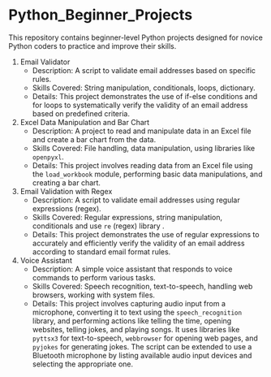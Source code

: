 # Python_Beginner_Projects
This repository contains beginner-level Python projects designed for novice Python coders to practice and improve their skills.
1. Email Validator
   - Description: A script to validate email addresses based on specific rules.
   - Skills Covered: String manipulation, conditionals, loops, dictionary.
   - Details: This project demonstrates the use of if-else conditions and for loops to systematically verify the validity of an email address based on predefined criteria.
2. Excel Data Manipulation and Bar Chart
   - Description: A project to read and manipulate data in an Excel file and create a bar chart from the data.
   - Skills Covered: File handling, data manipulation, using libraries like `openpyxl`.
   - Details: This project involves reading data from an Excel file using the `load_workbook` module, performing basic data manipulations, and creating a bar chart.
3. Email Validation with Regex
   - Description: A script to validate email addresses using regular expressions (regex).
   - Skills Covered: Regular expressions, string manipulation, conditionals and use `re` (regex) library .
   - Details: This project demonstrates the use of regular expressions to accurately and efficiently verify the validity of an email address according to standard email format rules.
3. Voice Assistant
   - Description: A simple voice assistant that responds to voice commands to perform various tasks.
   - Skills Covered: Speech recognition, text-to-speech, handling web browsers, working with system files.
   - Details: This project involves capturing audio input from a microphone, converting it to text using the `speech_recognition` library, and performing actions like telling the time, opening websites, telling jokes, and playing songs. It uses libraries like `pyttsx3` for text-to-speech, `webbrowser` for opening web pages, and `pyjokes` for generating jokes. The script can be extended to use a Bluetooth microphone by listing available audio input devices and selecting the appropriate one.
